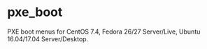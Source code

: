 # pxe_boot
PXE boot menus for CentOS 7.4, Fedora 26/27 Server/Live, Ubuntu 16.04/17.04 Server/Desktop.
